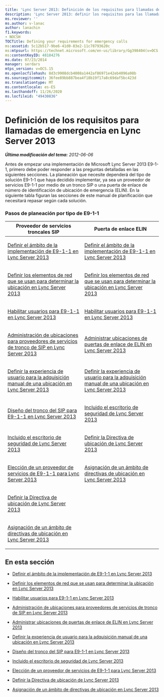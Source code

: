 ```yaml
---
title: 'Lync Server 2013: Definición de los requisitos para llamadas de emergencia'
description: 'Lync Server 2013: definir los requisitos para las llamadas de emergencia.'
ms.reviewer: ''
ms.author: v-lanac
author: lanachin
f1.keywords:
- NOCSH
TOCTitle: Defining your requirements for emergency calls
ms:assetid: 5c12b517-9be6-41d0-83e2-11c78793620c
ms:mtpsurl: https://technet.microsoft.com/en-us/library/Gg398404(v=OCS.15)
ms:contentKeyID: 48184276
ms.date: 07/23/2014
manager: serdars
mtps_version: v=OCS.15
ms.openlocfilehash: 8d3c9908dcb4008a1442af86971e42eb4096a98b
ms.sourcegitcommit: 36fee89bb887bea4f18b19f17a8c69daf5bc423d
ms.translationtype: MT
ms.contentlocale: es-ES
ms.lasthandoff: 11/26/2020
ms.locfileid: "49430836"
---
```

# <a name="defining-your-requirements-for-emergency-calls-in-lync-server-2013"></a>Definición de los requisitos para llamadas de emergencia en Lync Server 2013

<div data-xmlns="http://www.w3.org/1999/xhtml">

<div class="topic" data-xmlns="http://www.w3.org/1999/xhtml" data-msxsl="urn:schemas-microsoft-com:xslt" data-cs="https://msdn.microsoft.com/">

<div data-asp="https://msdn2.microsoft.com/asp">



</div>

<div id="mainSection">

<div id="mainBody">

<span> </span>

_**Última modificación del tema:** 2012-06-06_

Antes de empezar una implementación de Microsoft Lync Server 2013 E9-1-1, primero debe poder responder a las preguntas detalladas en las siguientes secciones. La planeación que necesite dependerá del tipo de solución E9-1-1 que haya decidido implementar, ya sea un proveedor de servicios E9-1-1 por medio de un tronco SIP o una puerta de enlace de número de identificación de ubicación de emergencia (ELIN). En la siguiente tabla figuran las secciones de este manual de planificación que necesitará repasar según cada solución.

### <a name="planning-steps-by-type-of-e9-1-1-solution"></a>Pasos de planeación por tipo de E9-1-1

<table>
<colgroup>
<col style="width: 50%" />
<col style="width: 50%" />
</colgroup>
<thead>
<tr class="header">
<th>Proveedor de servicios troncales SIP</th>
<th>Puerta de enlace ELIN</th>
</tr>
</thead>
<tbody>
<tr class="odd">
<td><p><a href="lync-server-2013-defining-the-scope-of-the-e9-1-1-deployment.md">Definir el ámbito de la implementación de E9-1-1 en Lync Server 2013</a></p></td>
<td><p><a href="lync-server-2013-defining-the-scope-of-the-e9-1-1-deployment.md">Definir el ámbito de la implementación de E9-1-1 en Lync Server 2013</a></p></td>
</tr>
<tr class="even">
<td><p><a href="lync-server-2013-defining-the-network-elements-used-to-determine-location.md">Definir los elementos de red que se usan para determinar la ubicación en Lync Server 2013</a></p></td>
<td><p><a href="lync-server-2013-defining-the-network-elements-used-to-determine-location.md">Definir los elementos de red que se usan para determinar la ubicación en Lync Server 2013</a></p></td>
</tr>
<tr class="odd">
<td><p><a href="lync-server-2013-enabling-users-for-e9-1-1.md">Habilitar usuarios para E9-1-1 en Lync Server 2013</a></p></td>
<td><p><a href="lync-server-2013-enabling-users-for-e9-1-1.md">Habilitar usuarios para E9-1-1 en Lync Server 2013</a></p></td>
</tr>
<tr class="even">
<td><p><a href="lync-server-2013-managing-locations-for-sip-trunk-service-providers.md">Administración de ubicaciones para proveedores de servicios de tronco de SIP en Lync Server 2013</a></p></td>
<td><p><a href="lync-server-2013-managing-locations-for-elin-gateways.md">Administrar ubicaciones de puertas de enlace de ELIN en Lync Server 2013</a></p></td>
</tr>
<tr class="odd">
<td><p><a href="lync-server-2013-defining-the-user-experience-for-manually-acquiring-a-location.md">Definir la experiencia de usuario para la adquisición manual de una ubicación en Lync Server 2013</a></p></td>
<td><p><a href="lync-server-2013-defining-the-user-experience-for-manually-acquiring-a-location.md">Definir la experiencia de usuario para la adquisición manual de una ubicación en Lync Server 2013</a></p></td>
</tr>
<tr class="even">
<td><p><a href="lync-server-2013-designing-the-sip-trunk-for-e9-1-1.md">Diseño del tronco del SIP para E9-1-1 en Lync Server 2013</a></p></td>
<td><p><a href="lync-server-2013-including-the-security-desk.md">Incluido el escritorio de seguridad de Lync Server 2013</a></p></td>
</tr>
<tr class="odd">
<td><p><a href="lync-server-2013-including-the-security-desk.md">Incluido el escritorio de seguridad de Lync Server 2013</a></p></td>
<td><p><a href="lync-server-2013-defining-the-location-policy.md">Definir la Directiva de ubicación de Lync Server 2013</a></p></td>
</tr>
<tr class="even">
<td><p><a href="lync-server-2013-choosing-an-e9-1-1-service-provider.md">Elección de un proveedor de servicios de E9-1-1 para Lync Server 2013</a></p></td>
<td><p><a href="lync-server-2013-assigning-location-policy-scope.md">Asignación de un ámbito de directivas de ubicación en Lync Server 2013</a></p></td>
</tr>
<tr class="odd">
<td><p><a href="lync-server-2013-defining-the-location-policy.md">Definir la Directiva de ubicación de Lync Server 2013</a></p></td>
<td></td>
</tr>
<tr class="even">
<td><p><a href="lync-server-2013-assigning-location-policy-scope.md">Asignación de un ámbito de directivas de ubicación en Lync Server 2013</a></p></td>
<td></td>
</tr>
</tbody>
</table>


<div>

## <a name="in-this-section"></a>En esta sección

  - [Definir el ámbito de la implementación de E9-1-1 en Lync Server 2013](lync-server-2013-defining-the-scope-of-the-e9-1-1-deployment.md)

  - [Definir los elementos de red que se usan para determinar la ubicación en Lync Server 2013](lync-server-2013-defining-the-network-elements-used-to-determine-location.md)

  - [Habilitar usuarios para E9-1-1 en Lync Server 2013](lync-server-2013-enabling-users-for-e9-1-1.md)

  - [Administración de ubicaciones para proveedores de servicios de tronco de SIP en Lync Server 2013](lync-server-2013-managing-locations-for-sip-trunk-service-providers.md)

  - [Administrar ubicaciones de puertas de enlace de ELIN en Lync Server 2013](lync-server-2013-managing-locations-for-elin-gateways.md)

  - [Definir la experiencia de usuario para la adquisición manual de una ubicación en Lync Server 2013](lync-server-2013-defining-the-user-experience-for-manually-acquiring-a-location.md)

  - [Diseño del tronco del SIP para E9-1-1 en Lync Server 2013](lync-server-2013-designing-the-sip-trunk-for-e9-1-1.md)

  - [Incluido el escritorio de seguridad de Lync Server 2013](lync-server-2013-including-the-security-desk.md)

  - [Elección de un proveedor de servicios de E9-1-1 para Lync Server 2013](lync-server-2013-choosing-an-e9-1-1-service-provider.md)

  - [Definir la Directiva de ubicación de Lync Server 2013](lync-server-2013-defining-the-location-policy.md)

  - [Asignación de un ámbito de directivas de ubicación en Lync Server 2013](lync-server-2013-assigning-location-policy-scope.md)

</div>

</div>

<span> </span>

</div>

</div>

</div>

